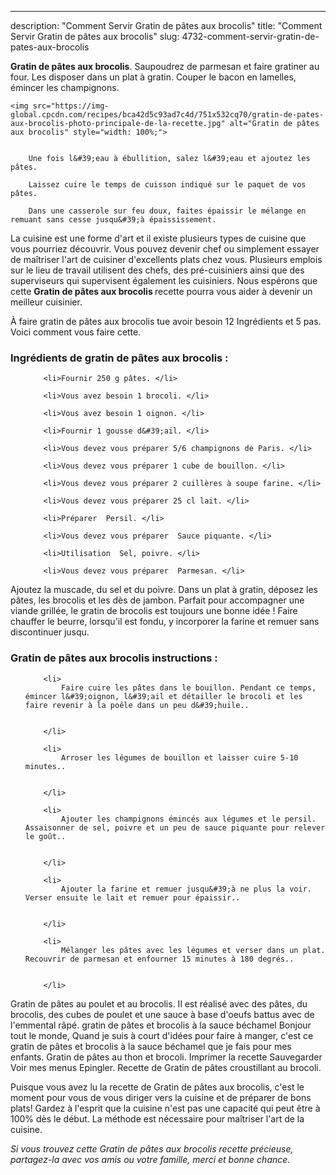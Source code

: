 ---
description: "Comment Servir Gratin de pâtes aux brocolis"
title: "Comment Servir Gratin de pâtes aux brocolis"
slug: 4732-comment-servir-gratin-de-pates-aux-brocolis

<p>
	<strong>Gratin de pâtes aux brocolis</strong>. 
	Saupoudrez de parmesan et faire gratiner au four. Les disposer dans un plat à gratin. Couper le bacon en lamelles, émincer les champignons.
</p>
<p>
	
	<img src="https://img-global.cpcdn.com/recipes/bca42d5c93ad7c4d/751x532cq70/gratin-de-pates-aux-brocolis-photo-principale-de-la-recette.jpg" alt="Gratin de pâtes aux brocolis" style="width: 100%;">
	
	
		Une fois l&#39;eau à ébullition, salez l&#39;eau et ajoutez les pâtes.
	
		Laissez cuire le temps de cuisson indiqué sur le paquet de vos pâtes.
	
		Dans une casserole sur feu doux, faites épaissir le mélange en remuant sans cesse jusqu&#39;à épaississement.
	
</p>

La cuisine est une forme d'art et il existe plusieurs types de cuisine que vous pourriez découvrir. Vous pouvez devenir chef ou simplement essayer de maîtriser l'art de cuisiner d'excellents plats chez vous. Plusieurs emplois sur le lieu de travail utilisent des chefs, des pré-cuisiniers ainsi que des superviseurs qui supervisent également les cuisiniers. Nous espérons que cette <strong> Gratin de pâtes aux brocolis </strong> recette pourra vous aider à devenir un meilleur cuisinier.

<!--inarticleads1-->

À faire gratin de pâtes aux brocolis tue avoir besoin 12 Ingrédients et 5 pas. Voici comment vous faire cette.

<h3>Ingrédients de gratin de pâtes aux brocolis :</h3>

<ol>
	
		<li>Fournir 250 g pâtes. </li>
	
		<li>Vous avez besoin 1 brocoli. </li>
	
		<li>Vous avez besoin 1 oignon. </li>
	
		<li>Fournir 1 gousse d&#39;ail. </li>
	
		<li>Vous devez vous préparer 5/6 champignons de Paris. </li>
	
		<li>Vous devez vous préparer 1 cube de bouillon. </li>
	
		<li>Vous devez vous préparer 2 cuillères à soupe farine. </li>
	
		<li>Vous devez vous préparer 25 cl lait. </li>
	
		<li>Préparer  Persil. </li>
	
		<li>Vous devez vous préparer  Sauce piquante. </li>
	
		<li>Utilisation  Sel, poivre. </li>
	
		<li>Vous devez vous préparer  Parmesan. </li>
	
</ol>

Ajoutez la muscade, du sel et du poivre. Dans un plat à gratin, déposez les pâtes, les brocolis et les dès de jambon. Parfait pour accompagner une viande grillée, le gratin de brocolis est toujours une bonne idée ! Faire chauffer le beurre, lorsqu&#39;il est fondu, y incorporer la farine et remuer sans discontinuer jusqu. 

<!--inarticleads2-->

<h3>Gratin de pâtes aux brocolis instructions :</h3>

<ol>
	
		<li>
			Faire cuire les pâtes dans le bouillon. Pendant ce temps, émincer l&#39;oignon, l&#39;ail et détailler le brocoli et les faire revenir à la poêle dans un peu d&#39;huile..
			
			
		</li>
	
		<li>
			Arroser les légumes de bouillon et laisser cuire 5-10 minutes..
			
			
		</li>
	
		<li>
			Ajouter les champignons émincés aux légumes et le persil. Assaisonner de sel, poivre et un peu de sauce piquante pour relever le goût..
			
			
		</li>
	
		<li>
			Ajouter la farine et remuer jusqu&#39;à ne plus la voir. Verser ensuite le lait et remuer pour épaissir..
			
			
		</li>
	
		<li>
			Mélanger les pâtes avec les légumes et verser dans un plat. Recouvrir de parmesan et enfourner 15 minutes à 180 degrés..
			
			
		</li>
	
</ol>

Gratin de pâtes au poulet et au brocolis. Il est réalisé avec des pâtes, du brocolis, des cubes de poulet et une sauce à base d&#39;oeufs battus avec de l&#39;emmental râpé. gratin de pâtes et brocolis à la sauce béchamel Bonjour tout le monde, Quand je suis à court d&#39;idées pour faire à manger, c&#39;est ce gratin de pâtes et brocolis à la sauce béchamel que je fais pour mes enfants. Gratin de pâtes au thon et brocoli. Imprimer la recette Sauvegarder Voir mes menus Epingler. Recette de Gratin de pâtes croustillant au brocoli. 

<!--inarticleads1-->

<p>
Puisque vous avez lu la recette de Gratin de pâtes aux brocolis, c'est le moment pour vous de vous diriger vers la cuisine et de préparer de bons plats! Gardez à l'esprit que la cuisine n'est pas une capacité qui peut être à 100% dès le début. La méthode est nécessaire pour maîtriser l'art de la cuisine.
</p>

<p>
<i>Si vous trouvez cette Gratin de pâtes aux brocolis recette précieuse, partagez-la avec vos amis ou votre famille, merci et bonne chance.</i>
</p>
